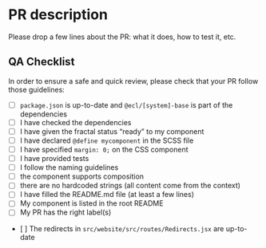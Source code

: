 # PR description

Please drop a few lines about the PR: what it does, how to test it, etc.

## QA Checklist

In order to ensure a safe and quick review, please check that your PR follow those guidelines:

- [ ] `package.json` is up-to-date and `@ecl/[system]-base` is part of the dependencies
- [ ] I have checked the dependencies
- [ ] I have given the fractal status “ready” to my component
- [ ] I have declared `@define mycomponent` in the SCSS file
- [ ] I have specified `margin: 0;` on the CSS component
- [ ] I have provided tests
- [ ] I follow the naming guidelines
- [ ] the component supports composition
- [ ] there are no hardcoded strings (all content come from the context)
- [ ] I have filled the README.md file (at least a few lines)
- [ ] My component is listed in the root README
- [ ] My PR has the right label(s)
- [ ] The redirects in `src/website/src/routes/Redirects.jsx` are up-to-date
